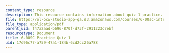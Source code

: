```yaml
---
content_type: resource
description: This resource contains information about quiz 1 practice.
file: https://ol-ocw-studio-app-qa.s3.amazonaws.com/courses/6-00sc-introduction-to-computer-science-and-programming-spring-2011/17d96c77a75947a1184b6cd2cc26a788_MIT6_00SCS11_q1_practice.pdf
file_type: application/pdf
parent_uid: f47a2aad-b696-870f-d73f-2911223c7ebf
resourcetype: Document
title: 6.00SC Practice Quiz 1
uid: 17d96c77-a759-47a1-184b-6cd2cc26a788
---
```


